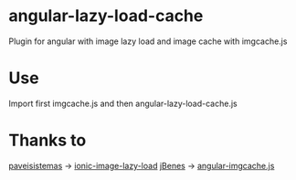# angular-lazy-load-cache
Plugin for angular with image lazy load and image cache with imgcache.js

# Use
Import first imgcache.js and then angular-lazy-load-cache.js 

# Thanks to
[paveisistemas](https://github.com/paveisistemas) -> [ionic-image-lazy-load](https://github.com/paveisistemas/ionic-image-lazy-load)
[jBenes](https://github.com/jBenes) -> [angular-imgcache.js](https://github.com/jBenes/angular-imgcache.js)

